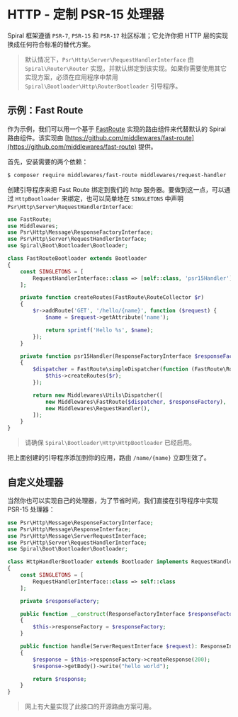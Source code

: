 # HTTP - 定制 PSR-15 处理器

Spiral 框架遵循 `PSR-7`, `PSR-15` 和 `PSR-17` 社区标准；它允许你把 HTTP 层的实现换成任何符合标准的替代方案。

> 默认情况下，`Psr\Http\Server\RequestHandlerInterface` 由 `Spiral\Router\Router` 实现，并默认绑定到该实现。如果你需要使用其它实现方案，必须在应用程序中禁用 `Spiral\Bootloader\Http\RouterBootloader` 引导程序。

## 示例：Fast Route

作为示例，我们可以用一个基于 [FastRoute](https://github.com/nikic/FastRoute) 实现的路由组件来代替默认的 Spiral 路由组件。该实现由 [https://github.com/middlewares/fast-route](https://github.com/middlewares/fast-route) 提供。

首先，安装需要的两个依赖：

```bash
$ composer require middlewares/fast-route middlewares/request-handler
```

创建引导程序来把 Fast Route 绑定到我们的 http 服务器。要做到这一点，可以通过 `HttpBootloader` 来绑定，也可以简单地在 `SINGLETONS` 中声明 `Psr\Http\Server\RequestHandlerInterface`:

```php
use FastRoute;
use Middlewares;
use Psr\Http\Message\ResponseFactoryInterface;
use Psr\Http\Server\RequestHandlerInterface;
use Spiral\Boot\Bootloader\Bootloader;

class FastRouteBootloader extends Bootloader
{
    const SINGLETONS = [
        RequestHandlerInterface::class => [self::class, 'psr15Handler']
    ];

    private function createRoutes(FastRoute\RouteCollector $r)
    {
        $r->addRoute('GET', '/hello/{name}', function ($request) {
            $name = $request->getAttribute('name');

            return sprintf('Hello %s', $name);
        });
    }

    private function psr15Handler(ResponseFactoryInterface $responseFactory)
    {
        $dispatcher = FastRoute\simpleDispatcher(function (FastRoute\RouteCollector $r) {
            $this->createRoutes($r);
        });

        return new Middlewares\Utils\Dispatcher([
            new Middlewares\FastRoute($dispatcher, $responseFactory),
            new Middlewares\RequestHandler(),
        ]);
    }
}
```

> 请确保 `Spiral\Bootloader\Http\HttpBootloader` 已经启用。

把上面创建的引导程序添加到你的应用，路由 `/name/{name}` 立即生效了。

## 自定义处理器

当然你也可以实现自己的处理器，为了节省时间，我们直接在引导程序中实现 PSR-15 处理器：

```php
use Psr\Http\Message\ResponseFactoryInterface;
use Psr\Http\Message\ResponseInterface;
use Psr\Http\Message\ServerRequestInterface;
use Psr\Http\Server\RequestHandlerInterface;
use Spiral\Boot\Bootloader\Bootloader;

class HttpHandlerBootloader extends Bootloader implements RequestHandlerInterface
{
    const SINGLETONS = [
        RequestHandlerInterface::class => self::class
    ];

    private $responseFactory;

    public function __construct(ResponseFactoryInterface $responseFactory)
    {
        $this->responseFactory = $responseFactory;
    }

    public function handle(ServerRequestInterface $request): ResponseInterface
    {
        $response = $this->responseFactory->createResponse(200);
        $response->getBody()->write("hello world");

        return $response;
    }
}
```

> 网上有大量实现了此接口的开源路由方案可用。
